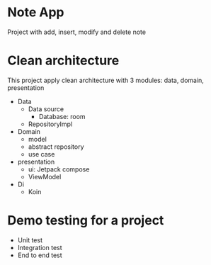 # Note App
Project with add, insert, modify and delete note
# Clean architecture
This project apply clean architecture with 3 modules: data, domain, presentation<br>
* Data
  * Data source
    * Database: room
  * RepositoryImpl
* Domain
  * model
  * abstract repository
  * use case
* presentation
  * ui: Jetpack compose
  * ViewModel
* Di
  * Koin

# Demo testing for a project
* Unit test
* Integration test
* End to end test